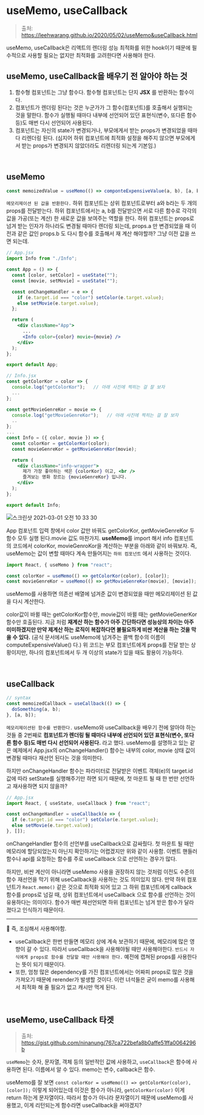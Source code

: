 # useMemo, useCallback

> 출처: https://leehwarang.github.io/2020/05/02/useMemo&useCallback.html

useMemo, useCallback은 리액트의 렌더링 성능 최적화를 위한 hook이기 때문에 필수적으로 사용할 필요는 없지만 최적화를 고려한다면 사용해야 한다.

## useMemo, useCallback을 배우기 전 알아야 하는 것

1. 함수형 컴포넌트는 그냥 함수다. 함수형 컴포넌트는 단지 **JSX** 를 반환하는 함수이다.
2. 컴포넌트가 렌더링 된다는 것은 누군가가 그 함수(컴포넌트)를 호출해서 실행되는 것을 말한다. 함수가 실행될 때마다 내부에 선언되어 있던 표현식(변수, 또다른 함수 등)도 매번 다시 선언되어 사용된다.
3. 컴포넌트는 자신의 state가 변경되거나, 부모에게서 받는 props가 변경되었을 때마다 리렌더링 된다. (심지어 하위 컴포넌트에 최적화 설정을 해주지 않으면 부모에게서 받는 props가 변경되지 않았더라도 리렌더링 되는게 기본임.)

<br/>

## useMemo

```jsx
const memoizedValue = useMemo(() => componteExpensiveValue(a, b), [a, b]);
```

`메모리제이션 된 값을 반환한다.` 하위 컴포넌트는 상위 컴포넌트로부터 a와 b라는 두 개의 props를 전달받는다. 하위 컴포넌트에서는 a, b를 전달받으면 서로 다른 함수로 각각의 값을 가공(또는 계산) 한 새로운 값을 보여주는 역할을 한다. 하위 컴포넌트는 props로 넘겨 받는 인자가 하나라도 변경될 때마다 렌더링 되는데, props.a 만 변경되었을 때 이전과 같은 값인 props.b 도 다시 함수를 호출해서 재 계산 해야할까? 그냥 이전 값을 쓰면 되는데.

```jsx
// App.jsx
import Info from "./Info";

const App = () => {
  const [color, setColor] = useState("");
  const [movie, setMovie] = useState("");

  const onChangeHandler = e => {
    if (e.target.id === "color") setColor(e.target.value);
    else setMovie(e.target.value);
  };

  return (
    <div className="App">
      ...
      <Info color={color} movie={movie} />
    </div>
  );
};

export default App;
```

```jsx
// Info.jsx
const getColorKor = color => {
  console.log("getColorKor");   // 아래 사진에 찍히는 걸 잘 보자
  ...
};

const getMovieGenreKor = movie => {
  console.log("getMovieGenreKor");   // 아래 사진에 찍히는 걸 잘 보자
  ..
};
...
const Info = ({ color, movie }) => {
  const colorKor = getColorKor(color);
  const movieGenreKor = getMovieGenreKor(movie);

  return (
    <div className="info-wrapper">
      제가 가장 좋아하는 색은 {colorKor} 이고, <br />
      즐겨보는 영화 장르는 {movieGenreKor} 입니다.
    </div>
  );
};

export default Info;
```

![스크린샷 2021-03-01 오전 10 33 30](https://user-images.githubusercontent.com/59427983/109441803-9dae2800-7a79-11eb-857f-c3aff783e216.png)

 App 컴포넌트 입력 창에서 color 값만 바꿔도 getColorKor, getMovieGenreKor 두 함수 모두 실행 된다.movie 값도 마찬가지. **useMemo**를 import 해서 info 컴포넌트의 코드에서 colorKor, movieGenroKor을 계산하는 부분을 아래와 같이 바꿔보자. 즉, useMemo는 값이 변할 때마다 계속 만들어지는 `하위 컴포넌트` 에서 사용하는 것이다.

```jsx
import React, { useMemo } from "react";

const colorKor = useMemo(() => getColorKor(color), [color]);
const movieGenreKor = useMemo(() => getMovieGenreKor(movie), [movie]);
```

useMemo를 사용하면 의존선 배열에 넘겨준 값이 변경되었을 때만 메모리제이션 된 값을 다시 계산한다.

color값이 바뀔 때는 getColorKor함수만, movie값이 바뀔 때는 getMovieGenerKor 함수만 호출된다. 지금 처럼 **재계산 하는 함수가 아주 간단하다면 성능상의 차이는 아주 미미하겠지만 만약 제계산 하는 로직이 복잡하다면 불필요하게 비싼 계산을 하는 것을 막을 수 있다.** (공식 문서에서도 useMemo에 넘겨주는 콜백 함수의 이름이 computeExpensiveValue() 다.) 위 코드는 부모 컴포넌트에게 props를 전달 받는 상황이지만, 하나의 컴포넌트에서 두 개 이상의 state가 있을 때도 활용이 가능하다.

<br/>

## useCallback

```jsx
// syntax
const memoizedCallback = useCallback(() => {
  doSomething(a, b);
}, [a, b]);
```

`메모리제이션된 함수를 반환한다.` useMemo와 useCallback을 배우기 전에 알아야 하는 것들 중 2번째로 **컴포넌트가 렌더링 될 때마다 내부에 선언되어 있던 표현식(변수, 또다른 함수 등)도 매번 다시 선언되어 사용된다.** 라고 했다. useMemo를 설명하고 있는 같은 예제에서 App.jsx의 onChangeHandler() 함수는 내부의 color, movie 상태 값이 변경될 때마다 재선언 된다는 것을 의미한다.

하지만 onChangeHandler 함수는 파라미터로 전달받은 이벤트 객체(e)의 target.id 값에 따라 setState를 실행해주기만 하면 되기 때문에, 첫 마운트 될 때 한 번만 선언하고 재사용하면 되지 않을까?

```jsx
// App.jsx
import React, { useState, useCallback } from "react";

const onChangeHandler = useCallback(e => {
  if (e.target.id === "color") setColor(e.target.value);
  else setMovie(e.target.value);
}, []);
```

onChangeHandler 함수의 선언부를 useCallback으로 감싸줬다. 첫 마운트 될 때만 메모리에 할당되었는지 아닌지 확인하기는 어렵겠지만 위와 같이 사용함. 이벤트 핸들러 함수나 api를 요청하는 함수를 주로 useCallback 으로 선언하는 경우가 많다.

하지만, 비싼 계산이 아니라면 useMemo 사용을 권장하지 않는 것처럼 이전도 수준의 함수 재선언을 막기 위해 useCallback을 사용하는 것도 의미있지 않다. 만약 하위 컴포넌트가 `React.memo()` 같은 것으로 최적화 되어 있고 그 하위 컴포넌트에게 callback 함수를 props로 넘길 때, 상위 컴포넌트에서 useCallback 으로 함수를 선언하는 것이 유용하다는 의미이다. 함수가 매번 재선언되면 하위 컴포넌트는 넘겨 받은 함수가 달라졌다고 인식하기 때문이다.

---

📌 즉, 조심해서 사용해야함.

- useCallback은 한번 만들면 메모리 상에 계속 보관하기 때문에, 메모리에 많은 영향이 갈 수 있다. 따라서 useCallback을 사용해야될 때만 사용해야한다. `반드시 자식에게 props로 함수를 전달할 때만 사용해야 한다.` 예전에 캡쳐된 props를 사용한다는 뜻이 되기 때문이다.
- 또한, 엄청 많은 dependency를 가진 컴포넌트에서는 어짜피 props로 많은 것을 가져오기 때문에 rerender가 발생할 것이다. 이런 녀석들은 굳이 memo를 사용해서 최적화 해 줄 필요가 없고 캐시만 먹게 된다.

<br/>

## useMemo, useCallback 타겟

> 출처: https://gist.github.com/ninanung/767ca722befa8b0affe51ffa0064296b

`useMemo`는 슷자, 문자열, 객체 등의 일반적인 값에 사용하고, `useCallback`은 함수에 사용하면 된다. 이름에서 알 수 있다. memo는 변수, callback은 함수.

useMemo를 잘 보면 `const colorKor = useMemo(() => getColorKor(color), [color]);` 이렇게 되어있는데 이것은 함수가 아니라, `getColorKor(color)` 이게 return 하는게 문자열이다. 따라서 함수가 아니라 문자열이기 때문에 useMemo를 사용했고, 이게 리턴되는게 함수라면 useCallback을 써야겠지?
